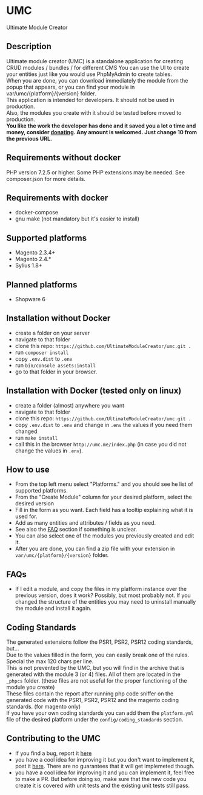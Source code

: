 # UMC
Ultimate Module Creator

## Description  
Ultimate module creator (UMC) is a standalone application for creating CRUD modules / bundles /  for different CMS
You can use the UI to create your entities just like you would use PhpMyAdmin to create tables.  
When you are done, you can download immediately the module from the popup that appears, or you can find your module in var/umc/{platform}/{version} folder.  
This application is intended for developers. It should not be used in production.  
Also, the modules you create with it should be tested before moved to production.  
<strong>You like the work the developer has done and it saved you a lot o time and money, consider <a href="https://www.paypal.me/MariusStrajeru/10">donating</a>. Any amount is welcomed. Just change 10 from the previous URL.</strong>

## Requirements without docker 
PHP version 7.2.5 or higher. Some PHP extensions may be needed. See composer.json for more details.

## Requirements with docker
 - docker-compose
 - gnu make (not mandatory but it's easier to install)

## Supported platforms
 - Magento 2.3.4+ 
 - Magento 2.4.*
 - Sylius 1.8+
 
## Planned platforms
 - Shopware 6

## Installation without Docker
 - create a folder on your server
 - navigate to that folder
 - clone this repo: `https://github.com/UltimateModuleCreator/umc.git .`
 - run `composer install`
 - copy `.env.dist` to `.env`
 - run `bin/console assets:install`
 - go to that folder in your browser.
 
## Installation with Docker (tested only on linux)
 - create a folder (almost) anywhere you want
 - navigate to that folder
 - clone this repo: `https://github.com/UltimateModuleCreator/umc.git .`
 - copy `.env.dist` to `.env` and change in `.env` the values if you need them changed
 - run `make install`
 - call this in the browser `http://umc.me/index.php` (in case you did not change the values in `.env`).

 
## How to use  
 - From the top left menu select "Platforms." and you should see he list of supported platforms.
 - From the "Create Module" column for your desired platform, select the desired version
 - Fill in the form as you want. Each field has a tooltip explaining what it is used for.
 - Add as many entities and attributes / fields as you need.
 - See also the <a href="#faq">FAQ</a> section if something is unclear.
 - You can also select one of the modules you previously created and edit it.
 - After you are done, you can find a zip file with your extension in <code>var/umc/{platform}/{version}</code> folder.

## FAQs  
- If I edit a module, and copy the files in my platform instance over the previous version, does it work? Possibly, but most probably not. If you changed the structure of the entities you may need to uninstall manually the module and install it again.
                        
## Coding Standards  
The generated extensions follow the PSR1, PSR2, PSR12 coding standards, but...<br/>
Due to the values filled in the form, you can easily break one of the rules. Special the max 120 chars per line.  <br />
This is not prevented by the UMC, but you will find in the archive that is generated with the module 3 (or 4) files. All of them are located in the `_phpcs` folder. (these files are not useful for the proper functioning of the module you create)<br/>
These files contain the report after running php code sniffer on the generated code with the PSR1, PSR2, PSR12 and the magento coding standards. (for magento only) <br />
If you have your own coding standards you can add them the <code>platform.yml</code> file of the desired platform under the <code>config/coding_standards</code> section.

## Contributing to the UMC    
 - If you find a bug, report it <a href="https://github.com/UltimateModuleCreator/umc/issues">here</a>  
 - you have a cool idea for improving it but you don't want to implement it, post it <a href="https://github.com/UltimateModuleCreator/umc/issues">here</a>. There are no guarantees that it will get implemeted though.  
 - you have a cool idea for improving it and you can implement it, feel free to make a PR. But before doing so, make sure that the new code you create it is covered with unit tests and the existing unit tests still pass.  

  
